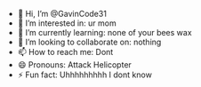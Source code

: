 - 👋 Hi, I’m @GavinCode31
- 👀 I’m interested in: ur mom
- 🌱 I’m currently learning: none of your bees wax
- 💞️ I’m looking to collaborate on: nothing
- 📫 How to reach me: Dont
- 😄 Pronouns: Attack Helicopter
- ⚡ Fun fact: Uhhhhhhhhh I dont know

<!---
GavinCode31/GavinCode31 is a ✨ special ✨ repository because its `README.md` (this file) appears on your GitHub profile.
You can click the Preview link to take a look at your changes.
--->
